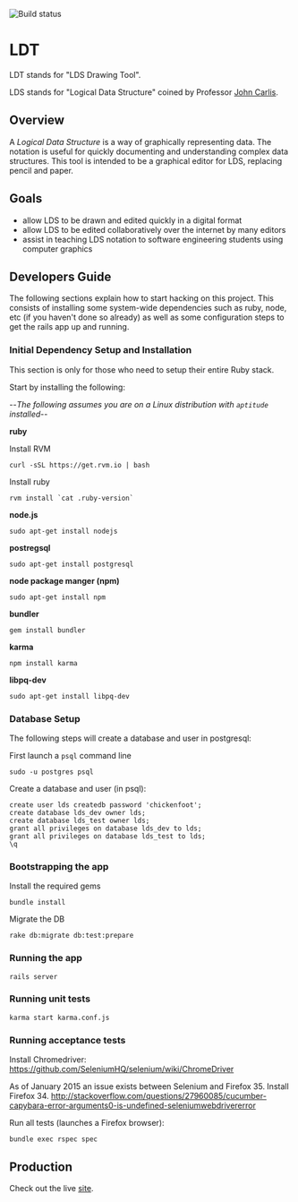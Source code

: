 ![Build status](https://api.travis-ci.org/allantokuda/LDT.svg?branch=master)

# LDT

LDT stands for "LDS Drawing Tool".

LDS stands for "Logical Data Structure" coined by Professor [John Carlis](http://www.cs.umn.edu/people/faculty/carlis).

## Overview

A *Logical Data Structure* is a way of graphically representing data.  The notation is useful for quickly documenting and understanding complex data structures.  This tool is intended to be a graphical editor for LDS, replacing pencil and paper.

## Goals
* allow LDS to be drawn and edited quickly in a digital format
* allow LDS to be edited collaboratively over the internet by many editors
* assist in teaching LDS notation to software engineering students using computer graphics

## Developers Guide
The following sections explain how to start hacking on this project.  This consists of installing some system-wide
dependencies such as ruby, node, etc (if you haven't done so already) as well as some configuration steps to get
the rails app up and running.

### Initial Dependency Setup and Installation

This section is only for those who need to setup their entire Ruby stack.

Start by installing the following:

--*The following assumes you are on a Linux distribution with `aptitude` installed*--


**ruby**

Install RVM

```
curl -sSL https://get.rvm.io | bash
```

Install ruby
```
rvm install `cat .ruby-version`
```

**node.js**

```
sudo apt-get install nodejs
```

**postregsql**

```
sudo apt-get install postgresql
```

**node package manger (npm)**

```
sudo apt-get install npm
```

**bundler**

```
gem install bundler
```

**karma**

```
npm install karma
```

**libpq-dev**

```
sudo apt-get install libpq-dev
```

### Database Setup

The following steps will create a database and user in postgresql:


First launch a `psql` command line


```
sudo -u postgres psql
```

Create a database and user (in psql):

```
create user lds createdb password 'chickenfoot';
create database lds_dev owner lds;
create database lds_test owner lds;
grant all privileges on database lds_dev to lds;
grant all privileges on database lds_test to lds;
\q
```


### Bootstrapping the app

Install the required gems

```
bundle install
```

Migrate the DB

```
rake db:migrate db:test:prepare
```

### Running the app

```
rails server
```

### Running unit tests

```
karma start karma.conf.js
```

### Running acceptance tests

Install Chromedriver:
https://github.com/SeleniumHQ/selenium/wiki/ChromeDriver

As of January 2015 an issue exists between Selenium and Firefox 35. Install Firefox 34.
http://stackoverflow.com/questions/27960085/cucumber-capybara-error-arguments0-is-undefined-seleniumwebdrivererror

Run all tests (launches a Firefox browser):

```
bundle exec rspec spec
```

## Production

Check out the live [site](http://erdraw.com).
